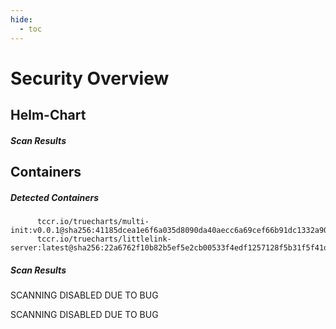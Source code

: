 ```yaml
---
hide:
  - toc
---
```


# Security Overview

<link href="https://truecharts.org/_static/trivy.css" type="text/css" rel="stylesheet" />

## Helm-Chart

##### Scan Results


## Containers

##### Detected Containers

          tccr.io/truecharts/multi-init:v0.0.1@sha256:41185dcea1e6f6a035d8090da40aecc6a69cef66b91dc1332a90c9d22861d367
          tccr.io/truecharts/littlelink-server:latest@sha256:22a6762f10b82b5ef5e2cb00533f4edf1257128f5b31f5f41d995366c1af28d2

##### Scan Results

SCANNING DISABLED DUE TO BUG

SCANNING DISABLED DUE TO BUG
